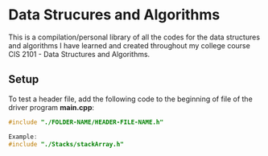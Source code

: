 # Data Strucures and Algorithms
This is a compilation/personal library of all the codes for the data structures and algorithms I have learned and created throughout my college course CIS 2101 - Data Structures and Algorithms.

## Setup
To test a header file, add the following code to the beginning of file of the driver program **main.cpp**:
```c
#include "./FOLDER-NAME/HEADER-FILE-NAME.h"

Example:
#include "./Stacks/stackArray.h"
```